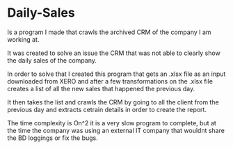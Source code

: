 # Daily-Sales

Is a program I made that crawls the archived CRM of the company I am working at.

It was created to solve an issue the CRM that was not able to clearly show the daily sales of the company.

In order to solve that I created this program that gets an .xlsx file as an input downloaded from XERO and after a few transformations on
the .xlsx file creates a list of all the new sales that happened the previous day.

It then takes the list and crawls the CRM by going to all the client from the previous day and extracts cetrain details in order to create the report.

The time complexity is On^2 it is a very slow program to complete, but at the time the company was using an external IT company that wouldnt share the BD loggings or fix the bugs.

